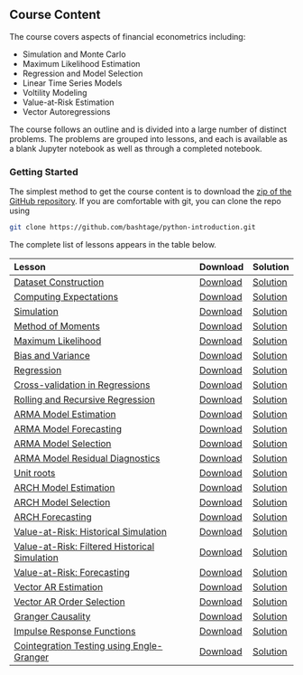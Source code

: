 <!--
.. title: Financial Econometrics Companion Course
.. slug: companion-course
.. date: 2020-01-27 18:45:39 UTC
.. tags: mfe, teaching
.. category: teaching
.. link: 
.. description: A Python course the accompanies MFE Financial Econometrics I & II 
.. type: text
.. jumbotron_color: #002147
.. jumbotron_light: True
.. jumbotron: Financial Econometrics Companion Course
.. jumbotron_text: A course the accompanies the MFE Financial Econometrics core lecture series.
-->

## Course Content

The course covers aspects of financial econometrics including:

* Simulation and Monte Carlo
* Maximum Likelihood Estimation
* Regression and Model Selection
* Linear Time Series Models
* Voltility Modeling
* Value-at-Risk Estimation
* Vector Autoregressions

The course follows an outline and is divided into a large number
of distinct problems.  The problems are grouped into lessons, and
each is available as a blank Jupyter notebook as well as through a
completed notebook. 

### Getting Started
The simplest method to get the course content is to download the [zip of the GitHub repository](https://github.com/bashtage/python-introduction/archive/master.zip).
If you are comfortable with git, you can clone the repo using 

```bash
git clone https://github.com/bashtage/python-introduction.git
```

The complete list of lessons appears in the table below.  

|  Lesson  |  Download  |  Solution  |
| :--------| :----------| :----------|
|  [Dataset Construction](https://github.com/bashtage/python-introduction/tree/master/course/autumn/data-dataset-construction.ipynb)                                                    |  [Download](https://raw.githubusercontent.com/bashtage/python-introduction/master/solutions/autumn/data-dataset-construction.ipynb)                          |  [Solution](https://github.com/bashtage/python-introduction/tree/master/course/autumn/data-dataset-construction.ipynb)                            |
|  [Computing Expectations](https://github.com/bashtage/python-introduction/tree/master/course/autumn/data-expectations.ipynb)                                                          |  [Download](https://raw.githubusercontent.com/bashtage/python-introduction/master/solutions/autumn/data-expectations.ipynb)                                  |  [Solution](https://github.com/bashtage/python-introduction/tree/master/course/autumn/data-expectations.ipynb)                                    |
|  [Simulation](https://github.com/bashtage/python-introduction/tree/master/course/autumn/data-simulation.ipynb)                                                                        |  [Download](https://raw.githubusercontent.com/bashtage/python-introduction/master/solutions/autumn/data-simulation.ipynb)                                    |  [Solution](https://github.com/bashtage/python-introduction/tree/master/course/autumn/data-simulation.ipynb)                                      |
|  [Method of Moments](https://github.com/bashtage/python-introduction/tree/master/course/autumn/estimation-method-of-moments.ipynb)                                                    |  [Download](https://raw.githubusercontent.com/bashtage/python-introduction/master/solutions/autumn/estimation-method-of-moments.ipynb)                       |  [Solution](https://github.com/bashtage/python-introduction/tree/master/course/autumn/estimation-method-of-moments.ipynb)                         |
|  [Maximum Likelihood](https://github.com/bashtage/python-introduction/tree/master/course/autumn/estimation-maximum-likelihood.ipynb)                                                  |  [Download](https://raw.githubusercontent.com/bashtage/python-introduction/master/solutions/autumn/estimation-maximum-likelihood.ipynb)                      |  [Solution](https://github.com/bashtage/python-introduction/tree/master/course/autumn/estimation-maximum-likelihood.ipynb)                        |
|  [Bias and Variance](https://github.com/bashtage/python-introduction/tree/master/course/autumn/estimation-bias-and-variance.ipynb)                                                    |  [Download](https://raw.githubusercontent.com/bashtage/python-introduction/master/solutions/autumn/estimation-bias-and-variance.ipynb)                       |  [Solution](https://github.com/bashtage/python-introduction/tree/master/course/autumn/estimation-bias-and-variance.ipynb)                         |
|  [Regression](https://github.com/bashtage/python-introduction/tree/master/course/autumn/regression-basic.ipynb)                                                                       |  [Download](https://raw.githubusercontent.com/bashtage/python-introduction/master/solutions/autumn/regression-basic.ipynb)                                   |  [Solution](https://github.com/bashtage/python-introduction/tree/master/course/autumn/regression-basic.ipynb)                                     |
|  [Cross-validation in Regressions](https://github.com/bashtage/python-introduction/tree/master/course/autumn/regression-cross-validation.ipynb)                                       |  [Download](https://raw.githubusercontent.com/bashtage/python-introduction/master/solutions/autumn/regression-cross-validation.ipynb)                        |  [Solution](https://github.com/bashtage/python-introduction/tree/master/course/autumn/regression-cross-validation.ipynb)                          |
|  [Rolling and Recursive Regression](https://github.com/bashtage/python-introduction/tree/master/course/autumn/regression-rolling-and-recursive.ipynb)                                 |  [Download](https://raw.githubusercontent.com/bashtage/python-introduction/master/solutions/autumn/regression-rolling-and-recursive.ipynb)                   |  [Solution](https://github.com/bashtage/python-introduction/tree/master/course/autumn/regression-rolling-and-recursive.ipynb)                     |
|  [ARMA Model Estimation](https://github.com/bashtage/python-introduction/tree/master/course/autumn/arma-estimation.ipynb)                                                             |  [Download](https://raw.githubusercontent.com/bashtage/python-introduction/master/solutions/autumn/arma-estimation.ipynb)                                    |  [Solution](https://github.com/bashtage/python-introduction/tree/master/course/autumn/arma-estimation.ipynb)                                      |
|  [ARMA Model Forecasting](https://github.com/bashtage/python-introduction/tree/master/course/autumn/arma-forecasting.ipynb)                                                           |  [Download](https://raw.githubusercontent.com/bashtage/python-introduction/master/solutions/autumn/arma-forecasting.ipynb)                                   |  [Solution](https://github.com/bashtage/python-introduction/tree/master/course/autumn/arma-forecasting.ipynb)                                     |
|  [ARMA Model Selection](https://github.com/bashtage/python-introduction/tree/master/course/autumn/arma-model-selection.ipynb)                                                         |  [Download](https://raw.githubusercontent.com/bashtage/python-introduction/master/solutions/autumn/arma-model-selection.ipynb)                               |  [Solution](https://github.com/bashtage/python-introduction/tree/master/course/autumn/arma-model-selection.ipynb)                                 |
|  [ARMA Model Residual Diagnostics](https://github.com/bashtage/python-introduction/tree/master/course/autumn/arma-residual-diagnostics.ipynb)                                         |  [Download](https://raw.githubusercontent.com/bashtage/python-introduction/master/solutions/autumn/arma-residual-diagnostics.ipynb)                          |  [Solution](https://github.com/bashtage/python-introduction/tree/master/course/autumn/arma-residual-diagnostics.ipynb)                            |
|  [Unit roots](https://github.com/bashtage/python-introduction/tree/master/course/autumn/arma-unit-roots.ipynb)                                                                        |  [Download](https://raw.githubusercontent.com/bashtage/python-introduction/master/solutions/autumn/arma-unit-roots.ipynb)                                    |  [Solution](https://github.com/bashtage/python-introduction/tree/master/course/autumn/arma-unit-roots.ipynb)                                      |
|  [ARCH Model Estimation](https://github.com/bashtage/python-introduction/tree/master/course/autumn/arch-model-estimation.ipynb)                                                       |  [Download](https://raw.githubusercontent.com/bashtage/python-introduction/master/solutions/autumn/arch-model-estimation.ipynb)                              |  [Solution](https://github.com/bashtage/python-introduction/tree/master/course/autumn/arch-model-estimation.ipynb)                                |
|  [ARCH Model Selection](https://github.com/bashtage/python-introduction/tree/master/course/autumn/arch-model-selection.ipynb)                                                         |  [Download](https://raw.githubusercontent.com/bashtage/python-introduction/master/solutions/autumn/arch-model-selection.ipynb)                               |  [Solution](https://github.com/bashtage/python-introduction/tree/master/course/autumn/arch-model-selection.ipynb)                                 |
|  [ARCH Forecasting](https://github.com/bashtage/python-introduction/tree/master/course/autumn/arch-model-forecasting.ipynb)                                                           |  [Download](https://raw.githubusercontent.com/bashtage/python-introduction/master/solutions/autumn/arch-model-forecasting.ipynb)                             |  [Solution](https://github.com/bashtage/python-introduction/tree/master/course/autumn/arch-model-forecasting.ipynb)                               |
|  [Value-at-Risk: Historical Simulation](https://github.com/bashtage/python-introduction/tree/master/course/autumn/value-at-risk-using-historical-simulation.ipynb)                    |  [Download](https://raw.githubusercontent.com/bashtage/python-introduction/master/solutions/autumn/value-at-risk-using-historical-simulation.ipynb)          |  [Solution](https://github.com/bashtage/python-introduction/tree/master/course/autumn/value-at-risk-using-historical-simulation.ipynb)            |
|  [Value-at-Risk: Filtered Historical Simulation](https://github.com/bashtage/python-introduction/tree/master/course/autumn/value-at-risk-using-filtered-historical-simulation.ipynb)  |  [Download](https://raw.githubusercontent.com/bashtage/python-introduction/master/solutions/autumn/value-at-risk-using-filtered-historical-simulation.ipynb) |  [Solution](https://github.com/bashtage/python-introduction/tree/master/course/autumn/value-at-risk-using-filtered-historical-simulation.ipynb)   |
|  [Value-at-Risk: Forecasting](https://github.com/bashtage/python-introduction/tree/master/course/autumn/value-at-risk-forecast-evaluation.ipynb)                                      |  [Download](https://raw.githubusercontent.com/bashtage/python-introduction/master/solutions/autumn/value-at-risk-forecast-evaluation.ipynb)                  |  [Solution](https://github.com/bashtage/python-introduction/tree/master/course/autumn/value-at-risk-forecast-evaluation.ipynb)                    |
|  [Vector AR Estimation](https://github.com/bashtage/python-introduction/tree/master/course/autumn/vector-ar-estimation.ipynb)                                                         |  [Download](https://raw.githubusercontent.com/bashtage/python-introduction/master/solutions/autumn/vector-ar-estimation.ipynb)                               |  [Solution](https://github.com/bashtage/python-introduction/tree/master/course/autumn/vector-ar-estimation.ipynb)                                 |
|  [Vector AR Order Selection](https://github.com/bashtage/python-introduction/tree/master/course/autumn/vector-ar-order-selection.ipynb)                                               |  [Download](https://raw.githubusercontent.com/bashtage/python-introduction/master/solutions/autumn/vector-ar-order-selection.ipynb)                          |  [Solution](https://github.com/bashtage/python-introduction/tree/master/course/autumn/vector-ar-order-selection.ipynb)                            |
|  [Granger Causality](https://github.com/bashtage/python-introduction/tree/master/course/autumn/vector-ar-granger-causality-testing.ipynb)                                             |  [Download](https://raw.githubusercontent.com/bashtage/python-introduction/master/solutions/autumn/vector-ar-granger-causality-testing.ipynb)                |  [Solution](https://github.com/bashtage/python-introduction/tree/master/course/autumn/vector-ar-granger-causality-testing.ipynb)                  |
|  [Impulse Response Functions](https://github.com/bashtage/python-introduction/tree/master/course/autumn/vector-ar-impulse-response-analysis.ipynb)                                    |  [Download](https://raw.githubusercontent.com/bashtage/python-introduction/master/solutions/autumn/vector-ar-impulse-response-analysis.ipynb)                |  [Solution](https://github.com/bashtage/python-introduction/tree/master/course/autumn/vector-ar-impulse-response-analysis.ipynb)                  |
|  [Cointegration Testing using Engle-Granger](https://github.com/bashtage/python-introduction/tree/master/course/autumn/vector-ar-engle-granger-cointegration-testing.ipynb)           |  [Download](https://raw.githubusercontent.com/bashtage/python-introduction/master/solutions/autumn/vector-ar-engle-granger-cointegration-testing.ipynb)      |  [Solution](https://github.com/bashtage/python-introduction/tree/master/course/autumn/vector-ar-engle-granger-cointegration-testing.ipynb)        |
